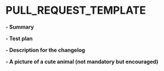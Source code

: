 # PULL\_REQUEST\_TEMPLATE

**- Summary**

**- Test plan**

**- Description for the changelog**

**- A picture of a cute animal \(not mandatory but encouraged\)**

